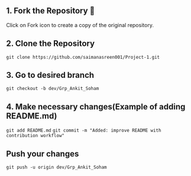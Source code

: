 ## 1. Fork the Repository 🍴
Click on Fork icon to create a copy of the original repository.

## 2. Clone the Repository
`git clone https://github.com/saimanasreen001/Project-1.git`

## 3. Go to desired branch
`git checkout -b dev/Grp_Ankit_Soham`

## 4. Make necessary changes(Example of adding README.md)
`git add README.md`
`git commit -m "Added: improve README with contribution workflow"`

## Push your changes
`git push -u origin dev/Grp_Ankit_Soham`
